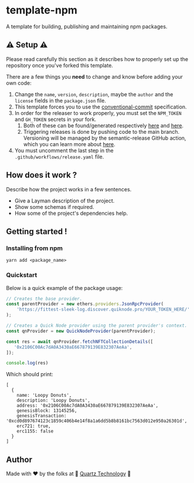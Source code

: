 # template-npm
A template for building, publishing and maintaining npm packages.

## ⚠️ Setup ⚠️

Please read carefully this section as it describes how to properly set up the repository once you've forked this
template.

There are a few things you **need** to change and know before adding your own code:
1. Change the `name`, `version`, `description`, maybe the `author` and the `license` fields in the `package.json`
file.
2. This template forces you to use the [conventional-commit](https://www.conventionalcommits.org/en/v1.0.0/) specification.
3. In order for the releaser to work properly, you must set the `NPM_TOKEN` and `GH_TOKEN` secrets in your fork.
   1. Both of these can be found/generated respectively [here](https://docs.npmjs.com/creating-and-viewing-access-tokens)
   and [here](https://docs.github.com/en/authentication/keeping-your-account-and-data-secure/creating-a-personal-access-token).
   2. Triggering releases is done by pushing code to the main branch. Versioning will be managed by the semantic-release
   GitHub action, which you can learn more about [here](https://semantic-release.gitbook.io/semantic-release/#how-does-it-work).
4. You must uncomment the last step in the `.github/workflows/release.yaml` file.

## How does it work ?

Describe how the project works in a few sentences.
- Give a Layman description of the project.
- Show some schemas if required.
- How some of the project's dependencies help.

## Getting started !

### Installing from npm
```shell
yarn add <package_name>
```

### Quickstart

Below is a quick example of the package usage:
```typescript
// Creates the base provider.
const parentProvider = new ethers.providers.JsonRpcProvider(
    'https://fittest-sleek-log.discover.quiknode.pro/YOUR_TOKEN_HERE/'
);

// Creates a Quick Node provider using the parent provider's context.
const qnProvider = new QuickNodeProvider(parentProvider);

const res = await qnProvider.fetchNFTCollectionDetails([
   '0x2106C00Ac7dA0A3430aE667879139E832307AeAa',
]);

console.log(res)
```

Which should print:
````shell
[
  {
    name: 'Loopy Donuts',
    description: 'Loopy Donuts',
    address: '0x2106C00Ac7dA0A3430aE667879139E832307AeAa',
    genesisBlock: 13145256,
    genesisTransaction: '0xcd0d897674123c1859c406b4e14f8a1a6dd5b8b8161bc7563d012e950a26301d',
    erc721: true,
    erc1155: false
  }
]

````

## Author

Made with ❤️ by the folks at 🚀 [Quartz Technology](https://github.com/quartz-technology) 🚀

